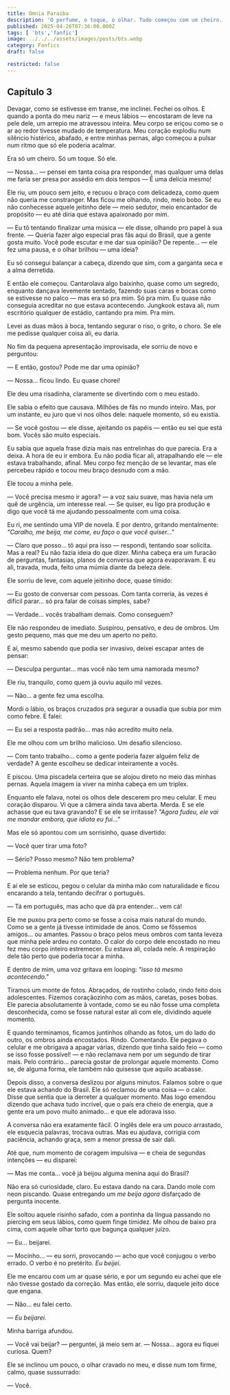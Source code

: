 ```yaml
---
title: Omnia Paraiba
description: 'O perfume, o toque, o olhar. Tudo começou com um cheiro. Mas o que ela encontrou foi bem mais intenso.'
published: 2025-04-26T07:36:00.000Z
tags: [ 'bts','fanfic']
image: ../../../assets/images/posts/bts.webp
category: Fanfics
draft: false

restricted: false
---
```


## Capítulo 3
    
Devagar, como se estivesse em transe, me inclinei. Fechei os olhos. E quando a ponta do meu nariz — e meus lábios — encostaram de leve na pele dele, um arrepio me atravessou inteira. Meu corpo se eriçou como se o ar ao redor tivesse mudado de temperatura. Meu coração explodiu num silêncio histérico, abafado, e entre minhas pernas, algo começou a pulsar num ritmo que só ele poderia acalmar.

Era só um cheiro. Só um toque. Só ele.

— Nossa… — pensei em tanta coisa pra responder, mas qualquer uma delas me faria ser presa por assédio em dois tempos — É uma delícia mesmo!

Ele riu, um pouco sem jeito, e recuou o braço com delicadeza, como quem não queria me constranger. Mas ficou me olhando, rindo, meio bobo. Se eu não conhecesse aquele jeitinho dele — meio sedutor, meio encantador de propósito — eu até diria que estava apaixonado por mim.

— Eu tô tentando finalizar uma música — ele disse, olhando pro papel à sua frente. — Queria fazer algo especial pras fãs aqui do Brasil, que a gente gosta muito. Você pode escutar e me dar sua opinião? De repente… — ele fez uma pausa, e o olhar brilhou — uma ideia?

Eu só consegui balançar a cabeça, dizendo que sim, com a garganta seca e a alma derretida.

E então ele começou. Cantarolava algo baixinho, quase como um segredo, enquanto dançava levemente sentado, fazendo suas caras e bocas como se estivesse no palco — mas era só pra mim. Só pra mim. Eu quase não conseguia acreditar no que estava acontecendo. Jungkook estava ali, num escritório qualquer de estádio, cantando pra mim. Pra mim.

Levei as duas mãos à boca, tentando segurar o riso, o grito, o choro. Se ele me pedisse qualquer coisa ali, eu daria.

No fim da pequena apresentação improvisada, ele sorriu de novo e perguntou:

— E então, gostou? Pode me dar uma opinião?

— Nossa… ficou lindo. Eu quase chorei!

Ele deu uma risadinha, claramente se divertindo com o meu estado.

Ele sabia o efeito que causava. Milhões de fãs no mundo inteiro. Mas, por um instante, eu juro que vi nos olhos dele: naquele momento, só eu existia.

— Se você gostou — ele disse, ajeitando os papéis — então eu sei que está bom. Vocês são muito especiais.

Eu sabia que aquela frase dizia mais nas entrelinhas do que parecia. Era a deixa. A hora de eu ir embora. Eu não podia ficar ali, atrapalhando ele — ele estava trabalhando, afinal. Meu corpo fez menção de se levantar, mas ele percebeu rápido e tocou meu braço desnudo com a mão.

Ele tocou a minha pele.

— Você precisa mesmo ir agora? — a voz saiu suave, mas havia nela um quê de urgência, um interesse real. — Se quiser, eu ligo pra produção e digo que você tá me ajudando pessoalmente com uma coisa.

Eu ri, me sentindo uma VIP de novela. E por dentro, gritando mentalmente: _"Caralho, me beija, me come, eu faço o que você quiser…"_

— Claro que posso… tô aqui pra isso — respondi, tentando soar solícita. Mas a real? Eu não fazia ideia do que dizer. Minha cabeça era um furacão de perguntas, fantasias, planos de conversa que agora evaporavam. E eu ali, travada, muda, feito uma múmia diante da beleza dele.

Ele sorriu de leve, com aquele jeitinho doce, quase tímido:

— Eu gosto de conversar com pessoas. Com tanta correria, às vezes é difícil parar… só pra falar de coisas simples, sabe?

— Verdade… vocês trabalham demais. Como conseguem?

Ele não respondeu de imediato. Suspirou, pensativo, e deu de ombros. Um gesto pequeno, mas que me deu um aperto no peito.

E aí, mesmo sabendo que podia ser invasivo, deixei escapar antes de pensar:

— Desculpa perguntar… mas você não tem uma namorada mesmo?

Ele riu, tranquilo, como quem já ouviu aquilo mil vezes.

— Não… a gente fez uma escolha.

Mordi o lábio, os braços cruzados pra segurar a ousadia que subia por mim como febre. E falei:

— Eu sei a resposta padrão… mas não acredito muito nela.

Ele me olhou com um brilho malicioso. Um desafio silencioso.

— Com tanto trabalho… como a gente poderia fazer alguém feliz de verdade? A gente escolheu se dedicar inteiramente a vocês.

E piscou. Uma piscadela certeira que se alojou direto no meio das minhas pernas. Aquela imagem ia viver na minha cabeça em um triplex.

Enquanto ele falava, notei os olhos dele descerem pro meu celular. E meu coração disparou. Vi que a câmera ainda tava aberta. Merda. E se ele achasse que eu tava gravando? E se ele se irritasse? _"Agora fudeu, ele vai me mandar embora, que idiota eu fui..."_

Mas ele só apontou com um sorrisinho, quase divertido:

— Você quer tirar uma foto?

— Sério? Posso mesmo? Não tem problema?

— Problema nenhum. Por que teria?

E aí ele se esticou, pegou o celular da minha mão com naturalidade e ficou encarando a tela, tentando decifrar o português.

— Tá em português, mas acho que dá pra entender… vem cá!

Ele me puxou pra perto como se fosse a coisa mais natural do mundo. Como se a gente já tivesse intimidade de anos. Como se fôssemos amigos… ou amantes. Passou o braço pelos meus ombros com tanta leveza que minha pele ardeu no contato. O calor do corpo dele encostado no meu fez meu corpo inteiro estremecer. Eu estava ali, colada nele. A respiração dele tão perto que poderia tocar a minha.

E dentro de mim, uma voz gritava em looping: _"isso tá mesmo acontecendo."_

Tiramos um monte de fotos. Abraçados, de rostinho colado, rindo feito dois adolescentes. Fizemos coraçãozinho com as mãos, caretas, poses bobas. Ele parecia absolutamente à vontade, como se eu não fosse uma completa desconhecida, como se fosse natural estar ali com ele, dividindo aquele momento.

E quando terminamos, ficamos juntinhos olhando as fotos, um do lado do outro, os ombros ainda encostados. Rindo. Comentando. Ele pegava o celular e me obrigava a apagar várias, dizendo que tinha saído feio — como se isso fosse possível! — e não reclamava nem por um segundo de tirar mais. Pelo contrário… parecia gostar de prolongar aquele momento. Como se, de alguma forma, ele também não quisesse que aquilo acabasse.

Depois disso, a conversa deslizou por alguns minutos. Falamos sobre o que ele estava achando do Brasil. Ele só reclamou de uma coisa — o calor. Disse que sentia que ia derreter a qualquer momento. Mas logo emendou dizendo que achava tudo incrível, que o país era cheio de energia, que a gente era um povo muito animado… e que ele adorava isso.

A conversa não era exatamente fácil. O inglês dele era um pouco arrastado, ele esquecia palavras, trocava outras. Mas eu ajudava, corrigia com paciência, achando graça, sem a menor pressa de sair dali.

Até que, num momento de coragem impulsiva — e cheia de segundas intenções — eu disparei:

— Mas me conta… você já beijou alguma menina aqui do Brasil?

Não era só curiosidade, claro. Eu estava dando na cara. Dando mole com neon piscando. Quase entregando um _me beija agora_ disfarçado de pergunta inocente.

Ele soltou aquele risinho safado, com a pontinha da língua passando no piercing em seus lábios, como quem finge timidez. Me olhou de baixo pra cima, com aquele olhar torto que bagunça qualquer juízo.

— Eu… beijarei.

— Mocinho… — eu sorri, provocando — acho que você conjugou o verbo errado. O verbo é no pretérito. _Eu beijei_.

Ele me encarou com um ar quase sério, e por um segundo eu achei que ele não tivesse gostado da correção. Mas então, ele sorriu, daquele jeito doce que engana.

— Não… eu falei certo.

— _Eu beijarei_.

Minha barriga afundou.

— Você vai beijar? — perguntei, já meio sem ar. — Nossa… agora eu fiquei curiosa. Quem?

Ele se inclinou um pouco, o olhar cravado no meu, e disse num tom firme, calmo, quase sussurrado:

— Você.